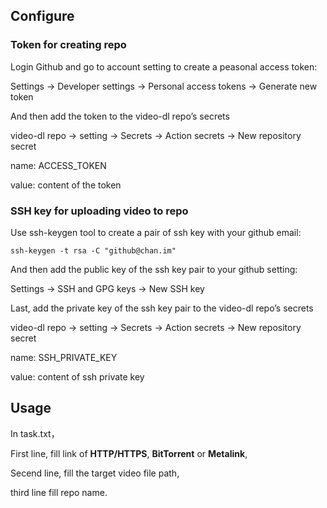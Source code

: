 ## Configure

### Token for creating repo

Login Github and go to  account setting to create a peasonal  access token:

Settings -> Developer settings -> Personal access tokens -> Generate new token

And then add the token to the video-dl repo’s secrets

video-dl repo -> setting -> Secrets -> Action secrets -> New repository secret

name: ACCESS_TOKEN

value: content of the token

### SSH key for uploading video to repo

Use ssh-keygen tool to create a pair of ssh key with your github email:

```shell
ssh-keygen -t rsa -C "github@chan.im"
```

And then add the public key of the ssh key pair to your github setting:

Settings -> SSH and GPG keys -> New SSH key

Last, add the private key of the ssh key pair to the video-dl repo’s secrets

video-dl repo -> setting -> Secrets -> Action secrets -> New repository secret

name: SSH_PRIVATE_KEY 

value: content of ssh private key

## Usage

In task.txt，

First line, fill link of **HTTP/HTTPS**, **BitTorrent** or **Metalink**,

Secend line, fill the target video file path,

third line fill repo name.